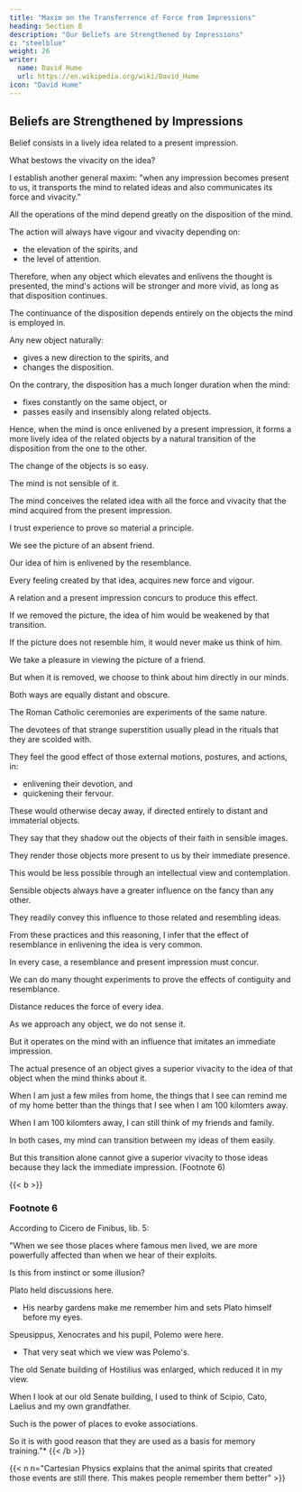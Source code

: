 ```yaml
---
title: "Maxim on the Transferrence of Force from Impressions"
heading: Section 8
description: "Our Beliefs are Strengthened by Impressions"
c: "steelblue"
weight: 26
writer:
  name: David Hume
  url: https://en.wikipedia.org/wiki/David_Hume
icon: "David Hume"
---
```




## Beliefs are Strengthened by Impressions

Belief consists in a lively idea related to a present impression.

What bestows the vivacity on the idea?

<!--  let us examine:
- its principles, and
- what . -->

I establish another general maxim: "when any impression becomes present to us, it transports the mind to related ideas and also communicates its force and vivacity."

All the operations of the mind depend greatly on the disposition of the mind.

 <!-- when it performs them. -->

The action will always have vigour and vivacity depending on:
- the elevation of the spirits, and
- the level of attention.

Therefore, when any object which elevates and enlivens the thought is presented, the mind's actions will be stronger and more vivid, as long as that disposition continues.

The continuance of the disposition depends entirely on the objects the mind is employed in.

Any new object naturally:
- gives a new direction to the spirits, and
- changes the disposition.

On the contrary, the disposition has a much longer duration when the mind:
- fixes constantly on the same object, or
- passes easily and insensibly along related objects.

Hence, when the mind is once enlivened by a present impression, it forms a more lively idea of the related objects by a natural transition of the disposition from the one to the other.

The change of the objects is so easy.

The mind is not sensible of it.

The mind conceives the related idea with all the force and vivacity that the mind acquired from the present impression.

I trust experience to prove so material a principle.

We see the picture of an absent friend.

Our idea of him is enlivened by the resemblance.

Every feeling created by that idea, acquires new force and vigour.

A relation and a present impression concurs to produce this effect.

If we removed the picture, the idea of him would be weakened by that transition.

If the picture does not resemble him, it would never make us think of him.

We take a pleasure in viewing the picture of a friend.

But when it is removed, we choose to think about him directly in our minds.

Both ways are equally distant and obscure.

The Roman Catholic ceremonies are experiments of the same nature.

The devotees of that strange superstition usually plead in the rituals that they are scolded with.

They feel the good effect of those external motions, postures, and actions, in:
- enlivening their devotion, and
- quickening their fervour.

These would otherwise decay away, if directed entirely to distant and immaterial objects.

They say that they shadow out the objects of their faith in sensible images.

They render those objects more present to us by their immediate presence.

This would be less possible through an intellectual view and contemplation.

Sensible objects always have a greater influence on the fancy than any other.

They readily convey this influence to those related and resembling ideas.

From these practices and this reasoning, I infer that the effect of resemblance in enlivening the idea is very common.

In every case, a resemblance and present impression must concur.

We can do many thought experiments to prove the effects of contiguity and resemblance.

Distance reduces the force of every idea.

As we approach any object, we do not sense it.

But it operates on the mind with an influence that imitates an immediate impression.

The actual presence of an object gives a superior vivacity to the idea of that object when the mind thinks about it.

When I am just a few miles from home, the things that I see can remind me of my home better than the things that I see when I am 100 kilomters away.

When I am 100 kilomters away, I can still think of my friends and family.

In both cases, my mind can transition between my ideas of them easily.

But this transition alone cannot give a superior vivacity to those ideas because they lack the immediate impression. (Footnote 6)

{{< b >}}
### Footnote 6

According to Cicero de Finibus, lib. 5:

"When we see those places where famous men lived, we are more powerfully affected than when we hear of their exploits.

Is this from instinct or some illusion?

Plato held discussions here.
- His nearby gardens make me remember him and sets Plato himself before my eyes.

Speusippus, Xenocrates and his pupil, Polemo were here.
- That very seat which we view was Polemo's.

The old Senate building of Hostilius was enlarged, which reduced it in my view.

When I look at our old Senate building, I used to think of Scipio, Cato, Laelius and my own grandfather.

Such is the power of places to evoke associations.

So it is with good reason that they are used as a basis for memory training."*
{{< /b >}}


{{< n n="Cartesian Physics explains that the animal spirits that created those events are still there. This makes people remember them better" >}}